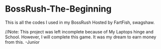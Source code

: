# BossRush-The-Beginning
This is all the codes I used in my BossRush Hosted by FartFish, swagshaw.

//Note: This project was left incomplete because of My Laptops hinge and School.
        However, I will complete this game. It was my dream to earn money from this.
                                                                            -Junior
